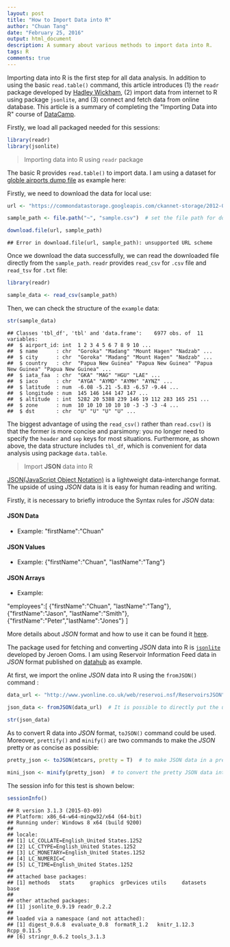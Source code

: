 ```yaml
---
layout: post
title: "How to Import Data into R"
author: "Chuan Tang"
date: "February 25, 2016"
output: html_document
description: A summary about various methods to import data into R.
tags: R
comments: true
---
```




Importing data into R is the first step for all data analysis. In addition to using the basic `read.table()` command, this article introduces (1) the `readr` package developed by [Hadley Wickham](http://hadley.nz/), (2) import data from internet to R using package `jsonlite`, and (3) connect and fetch data from online database. This article is a summary of completing the "Importing Data into R" course of [DataCamp](https://www.datacamp.com/courses/importing-data-into-r). 

Firstly, we load all packaged needed for this sessions:


```r
library(readr)
library(jsonlite)
```

> Importing data into R using `readr` package 

The basic R provides `read.table()` to import data. I am using a dataset for [globle airports dump file](https://datahub.io/dataset/global_airports/resource/82b48517-63ed-47d7-be5f-e6775fc015bd) as example here:

Firstly, we need to download the data for local use:


```r
url <- "https://commondatastorage.googleapis.com/ckannet-storage/2012-07-09T214020/global_airports.csv"

sample_path <- file.path("~", "sample.csv")  # set the file path for download data

download.file(url, sample_path)
```

```
## Error in download.file(url, sample_path): unsupported URL scheme
```
Once we download the data successfully, we can read the downloaded file directly from the `sample_path`. `readr` provides `read_csv` for `.csv` file and `read_tsv` for `.txt` file:


```r
library(readr)

sample_data <- read_csv(sample_path)
```

Then, we can check the structure of the `example` data:


```r
str(sample_data)
```

```
## Classes 'tbl_df', 'tbl' and 'data.frame':	6977 obs. of  11 variables:
##  $ airport_id: int  1 2 3 4 5 6 7 8 9 10 ...
##  $ name      : chr  "Goroka" "Madang" "Mount Hagen" "Nadzab" ...
##  $ city      : chr  "Goroka" "Madang" "Mount Hagen" "Nadzab" ...
##  $ country   : chr  "Papua New Guinea" "Papua New Guinea" "Papua New Guinea" "Papua New Guinea" ...
##  $ iata_faa  : chr  "GKA" "MAG" "HGU" "LAE" ...
##  $ iaco      : chr  "AYGA" "AYMD" "AYMH" "AYNZ" ...
##  $ latitude  : num  -6.08 -5.21 -5.83 -6.57 -9.44 ...
##  $ longitude : num  145 146 144 147 147 ...
##  $ altitude  : int  5282 20 5388 239 146 19 112 283 165 251 ...
##  $ zone      : num  10 10 10 10 10 10 -3 -3 -3 -4 ...
##  $ dst       : chr  "U" "U" "U" "U" ...
```

The biggest advantage of using the `read_csv()` rather than `read.csv()` is that the former is more concise and parsimony: you no longer need to specify the `header` and `sep` keys for most situations. Furthermore, as shown above, the data structure includes `tbl_df`, which is convenient for data analysis using package `data.table`. 

> Import **JSON** data into R

[JSON(JavaScript Object Notation)](http://www.json.org/) is a lightweight data-interchange format. The upside of using *JSON* data is it is easy for human reading and writing. 

Firstly, it is necessary to briefly introduce the Syntax rules for *JSON* data:

#### JSON Data

  + Example:  "firstName":"Chuan"

#### JSON Values

  + Example: {"firstName":"Chuan", "lastName":"Tang"}
  
#### JSON Arrays

  + Example: 
  
  "employees":[
    {"firstName":"Chuan", "lastName":"Tang"},
    {"firstName":"Jason", "lastName":"Smith"},
    {"firstName":"Peter","lastName":"Jones"}
]

More details about *JSON* format and how to use it can be found it [here](http://www.w3schools.com/json/default.asp).

The package used for fetching and converting *JSON* data into R is [`jsonlite`](https://cran.r-project.org/web/packages/jsonlite/index.html) developed by Jeroen Ooms. I am using Reservoir Information Feed data in *JSON* format published on [datahub](https://datahub.io/dataset/reservoir-information-feed/resource/44ea13ec-c9a8-4fc5-9480-4b9f4fa59718) as example.


At first, we import the online *JSON* data into R using the `fromJSON()` command :


```r
data_url <- "http://www.ywonline.co.uk/web/reservoi.nsf/ReservoirsJSON"

json_data <- fromJSON(data_url)  # It is possible to directly put the url here as well

str(json_data)
```

As to convert R data into *JSON* format, `toJSON()` command could be used. Moreover, `prettify()` and `minify()` are two commands to make the *JSON* pretty or as concise as possible:


```r
pretty_json <- toJSON(mtcars, pretty = T)  # to make JSON data in a pretty way, the pretty key could be set directly

mini_json <- minify(pretty_json)  # to convert the pretty JSON data into concise way
```

The session info for this test is shown below:

```r
sessionInfo()
```

```
## R version 3.1.3 (2015-03-09)
## Platform: x86_64-w64-mingw32/x64 (64-bit)
## Running under: Windows 8 x64 (build 9200)
## 
## locale:
## [1] LC_COLLATE=English_United States.1252 
## [2] LC_CTYPE=English_United States.1252   
## [3] LC_MONETARY=English_United States.1252
## [4] LC_NUMERIC=C                          
## [5] LC_TIME=English_United States.1252    
## 
## attached base packages:
## [1] methods   stats     graphics  grDevices utils     datasets  base     
## 
## other attached packages:
## [1] jsonlite_0.9.19 readr_0.2.2    
## 
## loaded via a namespace (and not attached):
## [1] digest_0.6.8  evaluate_0.8  formatR_1.2   knitr_1.12.3  Rcpp_0.11.5  
## [6] stringr_0.6.2 tools_3.1.3
```














